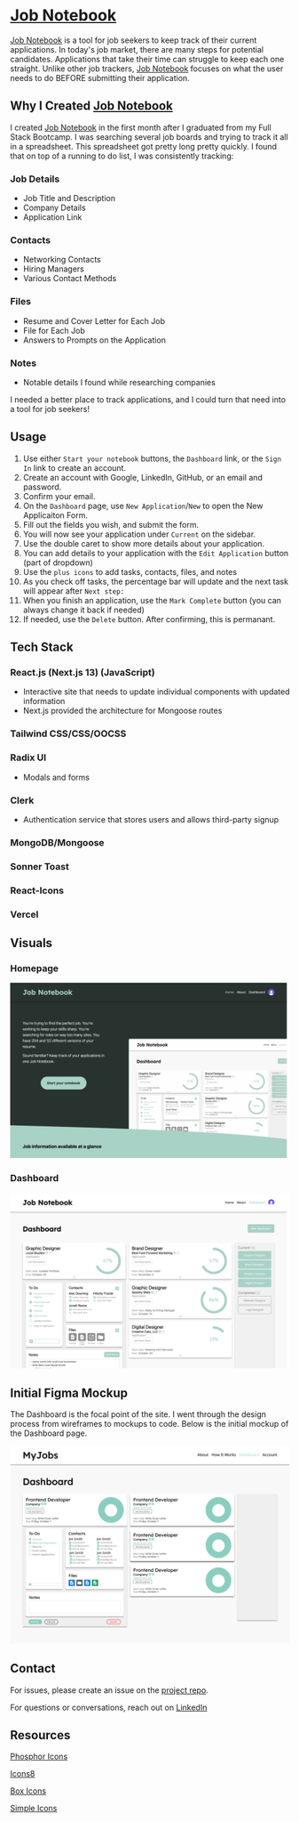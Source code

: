# [Job Notebook](https://jobnotebook.vercel.app)

[Job Notebook](https://jobnotebook.vercel.app) is a tool for job seekers to keep track of their current applications. In today's job market, there are many steps for potential candidates. Applications that take their time can struggle to keep each one straight. Unlike other job trackers, [Job Notebook](https://jobnotebook.vercel.app) focuses on what the user needs to do BEFORE submitting their application.

## Why I Created [Job Notebook](https://jobnotebook.vercel.app)

I created [Job Notebook](https://jobnotebook.vercel.app) in the first month after I graduated from my Full Stack Bootcamp. I was searching several job boards and trying to track it all in a spreadsheet. This spreadsheet got pretty long pretty quickly. I found that on top of a running to do list, I was consistently tracking:

  ### Job Details
  - Job Title and Description
  - Company Details
  - Application Link

  ### Contacts
  - Networking Contacts
  - Hiring Managers
  - Various Contact Methods

  ### Files
  - Resume and Cover Letter for Each Job
  - File for Each Job
  - Answers to Prompts on the Application

  ### Notes
  - Notable details I found while researching companies

I needed a better place to track applications, and I could turn that need into a tool for job seekers!

## Usage
  1. Use either `Start your notebook` buttons, the `Dashboard` link, or the `Sign In` link to create an account.
  2. Create an account with Google, LinkedIn, GitHub, or an email and password.
  3. Confirm your email.
  4. On the `Dashboard` page, use `New Application`/`New` to open the New Applicaiton Form.
  5. Fill out the fields you wish, and submit the form.
  6. You will now see your application under `Current` on the sidebar.
  7. Use the double caret to show more details about your application.
  8. You can add details to your application with the `Edit Application` button (part of dropdown)
  9. Use the `plus icons` to add tasks, contacts, files, and notes
  10. As you check off tasks, the percentage bar will update and the next task will appear after `Next step:`
  11. When you finish an application, use the `Mark Complete` button (you can always change it back if needed)
  12. If needed, use the `Delete` button. After confirming, this is permanant.

## Tech Stack

### React.js (Next.js 13) (JavaScript)
  - Interactive site that needs to update individual components with updated information
  - Next.js provided the architecture for Mongoose routes

### Tailwind CSS/CSS/OOCSS

### Radix UI
  - Modals and forms

### Clerk 
  - Authentication service that stores users and allows third-party signup

### MongoDB/Mongoose

### Sonner Toast

### React-Icons

### Vercel

## Visuals

### Homepage
![Homepage](./public/homepage.png)

### Dashboard
![Dashboard](./public/dashboard.png)

## Initial Figma Mockup

The Dashboard is the focal point of the site. I went through the design process from wireframes to mockups to code. Below is the initial mockup of the Dashboard page.

![Initial Mockup](./public/mockup.png)

## Contact

For issues, please create an issue on the [project repo](https://github.com/a-down/job-notebook-application-tracker/issues).

For questions or conversations, reach out on [LinkedIn](https://linkedin.com/in/alec-downing/)

## Resources

[Phosphor Icons](https://phosphoricons.com/)

[Icons8](https://https://icons8.com/)

[Box Icons](https://boxicons.com/)

[Simple Icons](https://simpleicons.org/)
